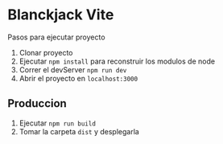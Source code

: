# Blanckjack Vite

Pasos para ejecutar proyecto

1. Clonar proyecto
2. Ejecutar ```npm install``` para reconstruir los modulos de node
3. Correr el devServer ```npm run dev```
4. Abrir el proyecto en ```localhost:3000```

## Produccion

1. Ejecutar ```npm run build```
2. Tomar la carpeta ```dist``` y desplegarla